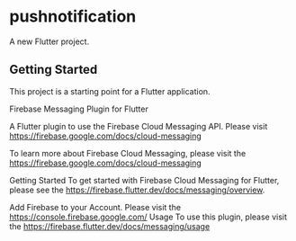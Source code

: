 # pushnotification

A new Flutter project.

## Getting Started

This project is a starting point for a Flutter application.

Firebase Messaging Plugin for Flutter

A Flutter plugin to use the Firebase Cloud Messaging API. Please visit https://firebase.google.com/docs/cloud-messaging

To learn more about Firebase Cloud Messaging, please visit the https://firebase.google.com/docs/cloud-messaging

Getting Started
To get started with Firebase Cloud Messaging for Flutter, please see the https://firebase.flutter.dev/docs/messaging/overview.

Add Firebase to your Account. Please visit the https://console.firebase.google.com/
Usage
To use this plugin, please visit the https://firebase.flutter.dev/docs/messaging/usage
